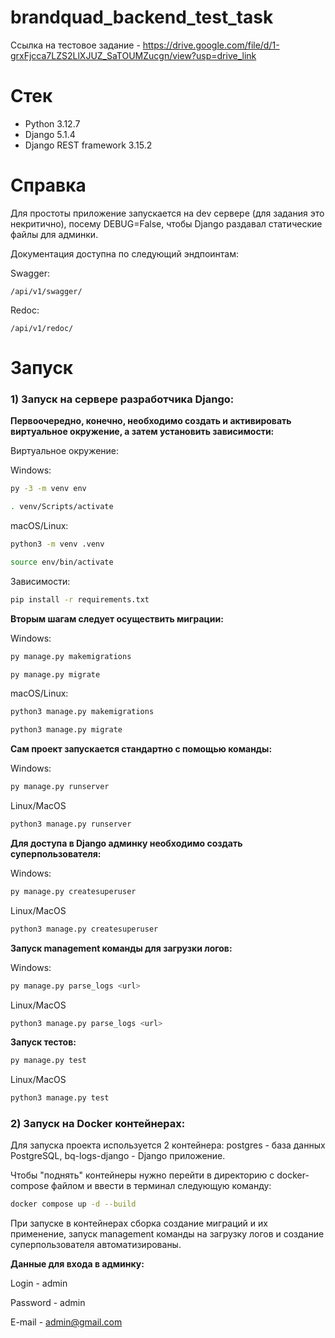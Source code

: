 # brandquad_backend_test_task

Ссылка на тестовое задание - https://drive.google.com/file/d/1-grxFjcca7LZS2LlXJUZ_SaTOUMZucgn/view?usp=drive_link

# Стек

- Python 3.12.7
- Django 5.1.4
- Django REST framework 3.15.2

# Справка

Для простоты приложение запускается на dev сервере (для задания это некритично), посему DEBUG=False, чтобы Django раздавал статические файлы для админки.

Документация доступна по следующий эндпоинтам:

Swagger:
```
/api/v1/swagger/
```

Redoc:
```
/api/v1/redoc/
```

# Запуск

### 1) Запуск на сервере разработчика Django:

**Первоочередно, конечно, необходимо создать и активировать виртуальное окружение, а затем установить зависимости:**

Виртуальное окружение:

Windows:

```bash
py -3 -m venv env
```

```bash
. venv/Scripts/activate 
```

macOS/Linux:

```bash
python3 -m venv .venv
```

```bash
source env/bin/activate
```

Зависимости:

```bash
pip install -r requirements.txt
```

**Вторым шагам следует осуществить миграции:**

Windows: 

```bash
py manage.py makemigrations
```

```bash
py manage.py migrate
```

macOS/Linux:

```bash
python3 manage.py makemigrations
```

```bash
python3 manage.py migrate
```

**Сам проект запускается стандартно с помощью команды:**

Windows:

```bash
py manage.py runserver
```
Linux/MacOS

```bash
python3 manage.py runserver
```

**Для доступа в Django админку необходимо создать суперпользователя:**

Windows:

```bash
py manage.py createsuperuser
```
Linux/MacOS

```bash
python3 manage.py createsuperuser
```

**Запуск management команды для загрузки логов:**

Windows:

```bash
py manage.py parse_logs <url>
```

Linux/MacOS

```bash
python3 manage.py parse_logs <url>
```

**Запуск тестов:**

```bash
py manage.py test
```

Linux/MacOS

```bash
python3 manage.py test
```

### 2) Запуск на Docker контейнерах:

Для запуска проекта используется 2 контейнера: postgres - база данных PostgreSQL, bq-logs-django - Django приложение.

Чтобы "поднять" контейнеры нужно перейти в директорию с docker-compose файлом и ввести в терминал следующую команду:

```bash
docker compose up -d --build
```

При запуске в контейнерах сборка создание миграций и их применение, запуск management команды на загрузку логов и создание суперпользователя автоматизированы.

**Данные для входа в админку:**

Login - admin

Password - admin

E-mail - admin@gmail.com

